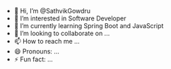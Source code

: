 - 👋 Hi, I’m @SathvikGowdru
- 👀 I’m interested in Software Developer
- 🌱 I’m currently learning Spring Boot and JavaScript
- 💞️ I’m looking to collaborate on ...
- 📫 How to reach me ...
- 😄 Pronouns: ...
- ⚡ Fun fact: ...

<!---
SathvikGowdru/SathvikGowdru is a ✨ special ✨ repository because its `README.md` (this file) appears on your GitHub profile.
You can click the Preview link to take a look at your changes.
--->
